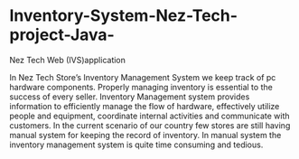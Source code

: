 # Inventory-System-Nez-Tech-project-Java-
Nez Tech Web (IVS)application

In Nez Tech Store’s Inventory Management System we keep track of pc hardware  components. Properly managing inventory is essential to the success of every seller.  Inventory Management system provides information to efficiently manage the flow of  hardware, effectively utilize people and equipment, coordinate internal activities and  communicate with customers. In the current scenario of our country few stores are still  having manual system for keeping the record of inventory. In manual system the inventory  management system is quite time consuming and tedious.
